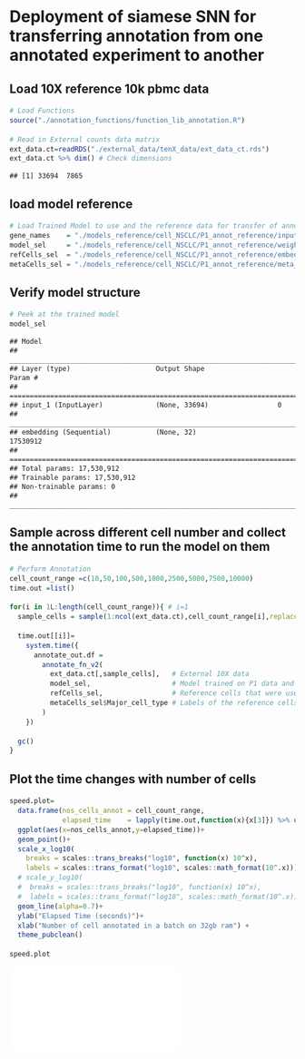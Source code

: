 Deployment of siamese SNN for transferring annotation from one annotated experiment to another
==============================================================================================

Load 10X reference 10k pbmc data
--------------------------------

``` r
# Load Functions
source("./annotation_functions/function_lib_annotation.R")

# Read in External counts data matrix
ext_data.ct=readRDS("./external_data/tenX_data/ext_data_ct.rds")
ext_data.ct %>% dim() # Check dimensions
```

    ## [1] 33694  7865

load model reference
--------------------

``` r
# Load Trained Model to use and the reference data for transfer of annotation
gene_names    = "./models_reference/cell_NSCLC/P1_annot_reference/input_genes.csv" %>%  read_csv() %>% pull(symbol)
model_sel     = "./models_reference/cell_NSCLC/P1_annot_reference/weights.h5"      %>% build_embedding(rna_length = length(gene_names),weights_h5 = .)
refCells_sel  = "./models_reference/cell_NSCLC/P1_annot_reference/embed_ref.rds"   %>% readRDS()
metaCells_sel = "./models_reference/cell_NSCLC/P1_annot_reference/meta_ref.rds"    %>% readRDS()
```

Verify model structure
----------------------

``` r
# Peek at the trained model
model_sel
```

    ## Model
    ## ___________________________________________________________________________
    ## Layer (type)                     Output Shape                  Param #     
    ## ===========================================================================
    ## input_1 (InputLayer)             (None, 33694)                 0           
    ## ___________________________________________________________________________
    ## embedding (Sequential)           (None, 32)                    17530912    
    ## ===========================================================================
    ## Total params: 17,530,912
    ## Trainable params: 17,530,912
    ## Non-trainable params: 0
    ## ___________________________________________________________________________

Sample across different cell number and collect the annotation time to run the model on them
--------------------------------------------------------------------------------------------

``` r
# Perform Annotation
cell_count_range =c(10,50,100,500,1000,2500,5000,7500,10000)
time.out =list()

for(i in 1L:length(cell_count_range)){ # i=1
  sample_cells = sample(1:ncol(ext_data.ct),cell_count_range[i],replace=TRUE)
  
  time.out[[i]]=
    system.time({
      annotate_out.df = 
        annotate_fn_v2(
          ext_data.ct[,sample_cells],   # External 10X data
          model_sel,                    # Model trained on P1 data and human annotations
          refCells_sel,                 # Reference cells that were used for training
          metaCells_sel$Major_cell_type # Labels of the reference cells
        )
    })
  
  gc()
}
```

Plot the time changes with number of cells
------------------------------------------

``` r
speed.plot=
  data.frame(nos_cells_annot = cell_count_range,
             elapsed_time    = lapply(time.out,function(x){x[3]}) %>% unlist() %>% as.numeric()) %>% 
  ggplot(aes(x=nos_cells_annot,y=elapsed_time))+
  geom_point()+
  scale_x_log10(
    breaks = scales::trans_breaks("log10", function(x) 10^x),
    labels = scales::trans_format("log10", scales::math_format(10^.x))) +
  # scale_y_log10(
  #  breaks = scales::trans_breaks("log10", function(x) 10^x),
  #  labels = scales::trans_format("log10", scales::math_format(10^.x))) +
  geom_line(alpha=0.7)+
  ylab("Elapsed Time (seconds)")+
  xlab("Number of cell annotated in a batch on 32gb ram") +
  theme_pubclean() 

speed.plot
```

![speed.plot](./plots/annot_speed_test.pdf)
